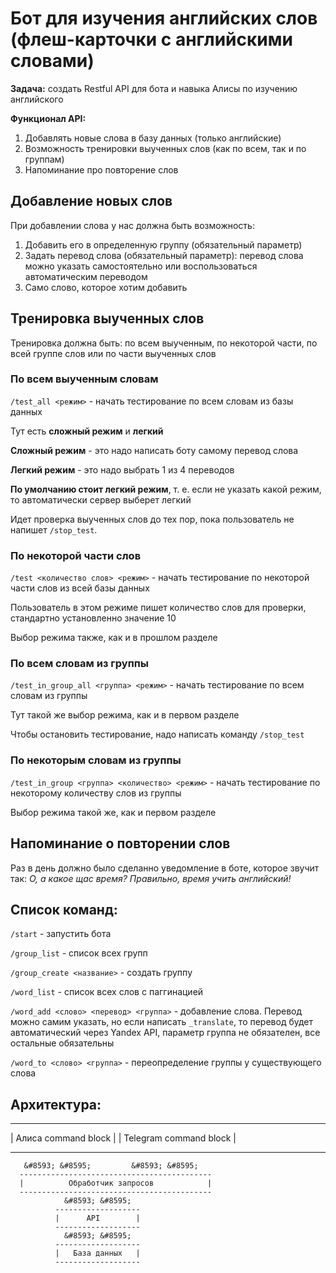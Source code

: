 # Бот для изучения английских слов (флеш-карточки с английскими словами)

**Задача:** создать Restful API  для бота и навыка Алисы по изучению английского

**Функционал API:**

1. Добавлять новые слова в базу данных (только английские)
2. Возможность тренировки выученных слов (как по всем, так и по группам)
3. Напоминание про повторение слов

## Добавление новых слов

При добавлении слова у нас должна быть возможность:

1. Добавить его в определенную группу (обязательный параметр)
2. Задать перевод слова (обязательный параметр): перевод слова можно указать самостоятельно или воспользоваться автоматическим переводом
3. Само слово, которое хотим добавить

## Тренировка выученных слов

Тренировка должна быть: по всем выученным, по некоторой части, по всей группе слов или по части выученных слов

### По всем выученным словам

`/test_all <режим>` - начать тестирование по всем словам из базы данных

Тут есть **сложный режим** и **легкий**

**Сложный режим** - это надо написать боту самому перевод слова

**Легкий режим** - это надо выбрать 1 из 4 переводов

**По умолчанию стоит легкий режим**, т. е. если не указать какой режим, то автоматически сервер выберет легкий

Идет проверка выученных слов до тех пор, пока пользователь не напишет `/stop_test`. 

### По некоторой части слов

`/test <количество слов> <режим>` - начать тестирование по некоторой части слов из всей базы данных

Пользователь в этом режиме пишет количество слов для проверки, стандартно установленно значение 10

Выбор режима также, как и в прошлом разделе

### По всем словам из группы

`/test_in_group_all <группа> <режим>` - начать тестирование по всем словам из группы

Тут такой же выбор режима, как и в первом разделе

Чтобы остановить тестирование, надо написать команду `/stop_test`

### По некоторым словам из группы

`/test_in_group <группа> <количество> <режим>` - начать тестирование по некоторому количеству слов из группы

Выбор режима такой же, как и первом разделе

## Напоминание о повторении слов

Раз в день должно было сделанно уведомление в боте, которое звучит так: *О, а какое щас время? Правильно, время учить английский!*

## Список команд:

`/start` - запустить бота

`/group_list` - список всех групп

`/group_create <название>` - создать группу

`/word_list` - список всех слов с паггинацией

`/word_add <слово> <перевод> <группа>` - добавление слова. Перевод можно самим указать, но если написать `_translate`, то перевод будет автоматический через Yandex API, параметр группа не обязателен, все остальные обязательны

`/word_to <слово> <группа>` - переопределение группы у существующего слова

## Архитектура:

   -----------------------  --------------------------
   | Алиса command block |  | Telegram command block |
   -----------------------  --------------------------
       &#8593; &#8595;         &#8593; &#8595;
      -------------------------------------------
      |          Обработчик запросов            |
      -------------------------------------------
                &#8593; &#8595;
              -------------------
              |      API        |
              -------------------
                &#8593; &#8595;
              -------------------
              |   База данных   |
              -------------------
          
